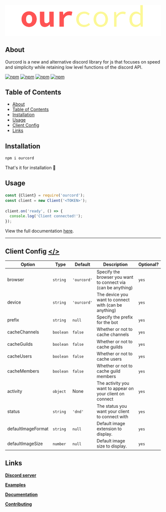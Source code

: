 <p align="center">
  <img src="assets/logo.svg" />
</p>

## About

Ourcord is a new and alternative discord library for js that focuses on speed and simplicity while retaining low level functions of the discord API.


[![npm](https://img.shields.io/npm/v/ourcord?color=red&style=for-the-badge)](https://npmjs.com/package/ourcord)
[![npm](https://img.shields.io/bundlephobia/min/ourcord?color=red&style=for-the-badge)](https://npmjs.com/package/ourcord)
[![npm](https://img.shields.io/npm/dm/ourcord?color=red&style=for-the-badge)](https://npmjs.com/package/ourcord)
[![npm](https://img.shields.io/github/contributors/ourcord/ourcord?color=red&style=for-the-badge)](https://npmjs.com/package/ourcord)


## Table of Contents

- [About](#about)
- [Table of Contents](#table-of-contents)
- [Installation](#installation)
- [Usage](#usage)
- [Client Config](#client-config-)
- [Links](#links)

## Installation

```cmd
npm i ourcord
```

That's it for installation 🎈

## Usage

```js
const {Client} = require('ourcord');
const client = new Client('<TOKEN>');

client.on('ready', () => {
  console.log('Client connected!');
});
```

View the full documentation [here](https://ourcord.js.org).

---

## Client Config <a href="src/websocket.ts#L33"></></a>

| Option             | Type      | Default     | Description                                                   | Optional? |
| ------------------ | --------- | ----------- | ------------------------------------------------------------- | --------- |
| browser            | `string`  | `'ourcord'` | Specify the browser you want to connect via (can be anything) | `yes`     |
| device             | `string`  | `'ourcord'` | The device you want to connect with (can be anything)         | `yes`     |
| prefix             | `string`  | `null`      | Specify the prefix for the bot                                | `yes`     |
| cacheChannels      | `boolean` | `false`     | Whether or not to cache channels                              | `yes`     |
| cacheGuilds        | `boolean` | `false`     | Whether or not to cache guilds                                | `yes`     |
| cacheUsers         | `boolean` | `false`     | Whether or not to cache users                                 | `yes`     |
| cacheMembers       | `boolean` | `false`     | Whether or not to cache guild members                         | `yes`     |
| activity           | `object`  | None        | The activity you want to appear on your client on connect     | `yes`     |
| status             | `string`  | `'dnd'`     | The status you want your client to connect with               | `yes`     |
| defaultImageFormat | `string`  | `null`      | Default image extension to display.                           | `yes`     |
| defaultImageSize   | `number`  | `null`      | Default image size to display.                                | `yes`     |

## Links

[**Discord server**](https://discord.gg/3yDQKDXXdk)  

[**Examples**](https://github.com/ourcord/examples)

[**Documentation**](https://ourcord.js.org)

[**Contributing**](CONTRIBUTING.md)
